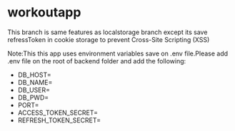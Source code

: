 # workoutapp
This branch is same features as localstorage branch except its save refressToken in cookie storage to prevent Cross-Site Scripting (XSS) 

Note:This this app uses environment variables save on .env file.Please add .env file on the root of backend folder and add the following:
- DB_HOST=<YOUR DB HOST>
- DB_NAME=<YOUR DBNAME>
- DB_USER=<YOUR DB_USER>
- DB_PWD=<YOUR DB_PwD>
- PORT=<YOUR CHOOSEN APP PORT>
- ACCESS_TOKEN_SECRET=<STRING THE LONGER THE BETTER>
- REFRESH_TOKEN_SECRET=<STRING THE LONGER THE BETTER>
